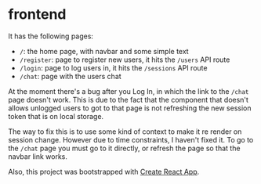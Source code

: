 # frontend

It has the following pages:

- `/`: the home page, with navbar and some simple text
- `/register`: page to register new users, it hits the `/users` API route
- `/login`: page to log users in, it hits the `/sessions` API route
- `/chat`: page with the users chat

At the moment there's a bug after you Log In, in which the link to the `/chat` page doesn't work. This is due to the fact that the component that doesn't allows unlogged users to got to that page is not refreshing the new session token that is on local storage.

The way to fix this is to use some kind of context to make it re render on session change. However due to time constraints, I haven't fixed it. To go to the `/chat` page you must go to it directly, or refresh the page so that the navbar link works.

Also, this project was bootstrapped with [Create React App](https://github.com/facebook/create-react-app).
